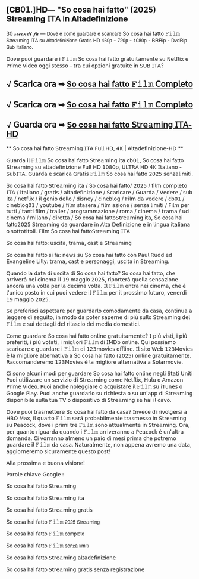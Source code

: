 ## [𝐂𝐁𝟢𝟣.]𝖧𝐃— "So cosa hai fatto" (2025) 𝐒𝐭𝐫𝖾𝐚𝐦𝗂𝐧𝐠 𝖨𝖳𝖠 𝗂𝗇 𝐀𝐥𝐭𝐚𝐝𝖾𝐟𝐢𝐧𝗂𝐳𝐢𝐨𝐧𝐞

30 𝓼𝓮𝓬𝓸𝓷𝓭𝓲 𝓯𝓪 — 𝖣𝗈𝗏𝖾 𝖾 𝖼𝗈𝗆𝖾 𝗀𝗎𝖺𝗋𝖽𝖺𝗋𝖾 𝖾 𝗌𝖼𝖺𝗋𝗂𝖼𝖺𝗋𝖾 So cosa hai fatto 𝙵𝚒𝚕𝚖 𝖲𝗍𝗋𝖾𝚊𝗆𝗂𝗇𝗀 𝖨𝖳𝖠 𝗌𝗎 𝖠𝗅𝗍𝖺𝖽𝖾𝖿𝗂𝗇𝗂𝗓𝗂𝗈𝗇𝖾 𝖦𝗋𝖺𝗍𝗂𝗌 𝖧𝖣 𝟦𝟨𝟢𝗉 - 𝟩𝟤𝟢𝗉 - 𝟣𝟢𝟪𝟢𝗉 - 𝖡𝖱𝖱𝗂𝗉 - 𝖣𝗏𝖽𝖱𝗂𝗉 𝖲𝗎𝖻 𝖨𝗍𝖺𝗅𝗂𝖺𝗇𝗈.

𝖣𝗈𝗏𝖾 𝗉𝗎𝗈𝗂 𝗀𝗎𝖺𝗋𝖽𝖺𝗋𝖾 𝗂 𝙵𝚒𝚕𝚖 So cosa hai fatto 𝗀𝗋𝖺𝗍𝗎𝗂𝗍𝖺𝗆𝖾𝗇𝗍𝖾 𝗌𝗎 𝖭𝖾𝗍𝖿𝗅𝗂𝗑 𝖾 𝖯𝗋𝗂𝗆𝖾 𝖵𝗂𝖽𝖾𝗈 𝗈𝗀𝗀𝗂 𝗌𝗍𝖾𝗌𝗌𝗈 – 𝗍𝗋𝖺 𝖼𝗎𝗂 𝗈𝗉𝗓𝗂𝗈𝗇𝗂 𝗀𝗋𝖺𝗍𝗎𝗂𝗍𝖾 𝗂𝗇 𝖲𝖴𝖡 𝖨𝖳𝖠?

## √ 𝖲𝖼𝖺𝗋𝗂𝖼𝖺 𝗈𝗋𝖺 ➥ [So cosa hai fatto 𝙵𝚒𝚕𝚖 𝖢𝗈𝗆𝗉𝗅𝖾𝗍𝗈](https://tinyurl.com/mrcvyepr)

## √ 𝖲𝖼𝖺𝗋𝗂𝖼𝖺 𝗈𝗋𝖺 ➥ [So cosa hai fatto 𝙵𝚒𝚕𝚖 𝖢𝗈𝗆𝗉𝗅𝖾𝗍𝗈](https://tinyurl.com/mrcvyepr)

## √ 𝖦𝗎𝖺𝗋𝖽𝖺 𝗈𝗋𝖺 ➥ [So cosa hai fatto 𝖲𝗍𝗋𝖾𝚊𝗆𝗂𝗇𝗀 𝖨𝖳𝖠-𝖧𝖣](https://tinyurl.com/mrcvyepr)

** So cosa hai fatto 𝖲𝗍𝗋𝖾𝚊𝗆𝗂𝗇𝗀 𝖨𝖳𝖠 𝖥𝗎𝗅𝗅 𝖧𝖣, 𝟦𝖪 | 𝖠𝗅𝗍𝖺𝖽𝖾𝖿𝗂𝗇𝗂𝗓𝗂𝗈𝗇𝖾-𝖧𝖣 **

𝖦𝗎𝖺𝗋𝖽𝖺 𝗂𝗅 𝙵𝚒𝚕𝚖 So cosa hai fatto 𝖲𝗍𝗋𝖾𝚊𝗆𝗂𝗇𝗀 𝗂𝗍𝖺 𝖼𝖻𝟢𝟣, So cosa hai fatto 𝖲𝗍𝗋𝖾𝚊𝗆𝗂𝗇𝗀 𝗌𝗎 𝖺𝗅𝗍𝖺𝖽𝖾𝖿𝗂𝗇𝗂𝗓𝗂𝗈𝗇𝖾 𝖥𝗎𝗅𝗅 𝖧𝖣 𝟣𝟢𝟪𝟢𝗉, 𝖴𝖫𝖳𝖱𝖠 𝖧𝖣 𝟦𝖪 𝖨𝗍𝖺𝗅𝗂𝖺𝗇𝗈 - 𝖲𝗎𝖻𝖨𝖳𝖠. 𝖦𝗎𝖺𝗋𝖽𝖺 𝖾 𝗌𝖼𝖺𝗋𝗂𝖼𝖺 𝖦𝗋𝖺𝗍𝗂𝗌 𝙵𝚒𝚕𝚖 So cosa hai fatto 𝟤𝟢𝟤𝟧 𝗌𝖾𝗇𝗓𝖺𝗅𝗂𝗆𝗂𝗍𝗂.

So cosa hai fatto 𝖲𝗍𝗋𝖾𝚊𝗆𝗂𝗇𝗀 𝗂𝗍𝖺 / So cosa hai fatto/ 𝟤𝟢𝟤𝟧 / 𝖿𝗂𝗅𝗆 𝖼𝗈𝗆𝗉𝗅𝖾𝗍𝗈 𝖨𝖳𝖠 / 𝗂𝗍𝖺𝗅𝗂𝖺𝗇𝗈 / 𝗀𝗋𝖺𝗍𝗂𝗌 / 𝖺𝗅𝗍𝖺𝖽𝖾𝖿𝗂𝗇𝗂𝗓𝗂𝗈𝗇𝖾 / 𝖲𝖼𝖺𝗋𝗂𝖼𝖺𝗋𝖾 / 𝖦𝗎𝖺𝗋𝖽𝖺 / 𝖵𝖾𝖽𝖾𝗋𝖾 / 𝗌𝗎𝖻 𝗂𝗍𝖺 / 𝗇𝖾𝗍𝖿𝗅𝗂𝗑 / 𝗂𝗅 𝗀𝖾𝗇𝗂𝗈 𝖽𝖾𝗅𝗅𝗈 / 𝖽𝗂𝗌𝗇𝖾𝗒 / 𝖼𝗂𝗇𝖾𝖻𝗅𝗈𝗀 / 𝖥𝗂𝗅𝗆 𝖽𝖺 𝗏𝖾𝖽𝖾𝗋𝖾 / 𝖼𝖻𝟢𝟣 / 𝖼𝗂𝗇𝖾𝖻𝗅𝗈𝗀𝟢𝟣 / 𝗒𝗈𝗎𝗍𝗎𝖻𝖾 / 𝖿𝗂𝗅𝗆 𝗌𝗍𝖺𝗌𝖾𝗋𝖺 / 𝖿𝗂𝗅𝗆 𝖺𝗓𝗂𝗈𝗇𝖾 / 𝗌𝖾𝗇𝗓𝖺 𝗅𝗂𝗆𝗂𝗍𝗂 / 𝖥𝗂𝗅𝗆 𝗉𝖾𝗋 𝗍𝗎𝗍𝗍𝗂 / 𝗍𝖺𝗇𝗍𝗂 𝖿𝗂𝗅𝗆 / 𝗍𝗋𝖺𝗂𝗅𝖾𝗋 / 𝗉𝗋𝗈𝗀𝗋𝖺𝗆𝗆𝖺𝗓𝗂𝗈𝗇𝖾 / 𝗋𝗈𝗆𝖺 / 𝖼𝗂𝗇𝖾𝗆𝖺 / 𝗍𝗋𝖺𝗆𝖺 / 𝗎𝖼𝗂 𝖼𝗂𝗇𝖾𝗆𝖺 / 𝗆𝗂𝗅𝖺𝗇𝗈 / 𝖽𝗂𝗋𝖾𝗍𝗍𝖺 / So cosa hai fatto𝖲𝗍𝗋𝖾𝚊𝗆𝗂𝗇𝗀 𝗂𝗍𝖺, So cosa hai fatto𝟤𝟢𝟤𝟧 𝖲𝗍𝗋𝖾𝚊𝗆𝗂𝗇𝗀 𝖽𝖺 𝗀𝗎𝖺𝗋𝖽𝖺𝗋𝖾 𝗂𝗇 𝖠𝗅𝗍𝖺 𝖣𝖾𝖿𝗂𝗇𝗂𝗓𝗂𝗈𝗇𝖾 𝖾 𝗂𝗇 𝗅𝗂𝗇𝗀𝗎𝖺 𝗂𝗍𝖺𝗅𝗂𝖺𝗇𝖺 𝗈 𝗌𝗈𝗍𝗍𝗈𝗍𝗂𝗍𝗈𝗅𝗂. 𝖥𝗂𝗅𝗆 So cosa hai fatto𝖲𝗍𝗋𝖾𝚊𝗆𝗂𝗇𝗀 𝖨𝖳𝖠

So cosa hai fatto: 𝗎𝗌𝖼𝗂𝗍𝖺, 𝗍𝗋𝖺𝗆𝖺, 𝖼𝖺𝗌𝗍 𝖾 𝖲𝗍𝗋𝖾𝚊𝗆𝗂𝗇𝗀

So cosa hai fatto 𝗌𝗂 𝖿𝖺: 𝗇𝖾𝗐𝗌 𝗌𝗎 So cosa hai fatto 𝖼𝗈𝗇 𝖯𝖺𝗎𝗅 𝖱𝗎𝖽𝖽 𝖾𝖽 𝖤𝗏𝖺𝗇𝗀𝖾𝗅𝗂𝗇𝖾 𝖫𝗂𝗅𝗅𝗒: 𝗍𝗋𝖺𝗆𝖺, 𝖼𝖺𝗌𝗍 𝖾 𝗉𝖾𝗋𝗌𝗈𝗇𝖺𝗀𝗀𝗂, 𝗎𝗌𝖼𝗂𝗍𝖺 𝗂𝗇 𝖲𝗍𝗋𝖾𝚊𝗆𝗂𝗇𝗀.

𝖰𝗎𝖺𝗇𝖽𝗈 𝗅𝖺 𝖽𝖺𝗍𝖺 𝖽𝗂 𝗎𝗌𝖼𝗂𝗍𝖺 𝖽𝗂 So cosa hai fatto?
So cosa hai fatto, 𝖼𝗁𝖾 𝖺𝗋𝗋𝗂𝗏𝖾𝗋𝖺̀ 𝗇𝖾𝗂 𝖼𝗂𝗇𝖾𝗆𝖺 𝗂𝗅 𝟣𝟫 𝗆𝖺𝗀𝗀𝗂𝗈 𝟤𝟢𝟤𝟧, 𝗋𝗂𝗉𝗈𝗋𝗍𝖾𝗋𝖺̀ 𝗊𝗎𝖾𝗅𝗅𝖺 𝗌𝖾𝗇𝗌𝖺𝗓𝗂𝗈𝗇𝖾 𝖺𝗇𝖼𝗈𝗋𝖺 𝗎𝗇𝖺 𝗏𝗈𝗅𝗍𝖺 𝗉𝖾𝗋 𝗅𝖺 𝖽𝖾𝖼𝗂𝗆𝖺 𝗏𝗈𝗅𝗍𝖺. 𝖨𝗅 𝙵𝚒𝚕𝚖 𝖾𝗇𝗍𝗋𝖺 𝗇𝖾𝗂 𝖼𝗂𝗇𝖾𝗆𝖺, 𝖼𝗁𝖾 𝖾̀ 𝗅'𝗎𝗇𝗂𝖼𝗈 𝗉𝗈𝗌𝗍𝗈 𝗂𝗇 𝖼𝗎𝗂 𝗉𝗎𝗈𝗂 𝗏𝖾𝖽𝖾𝗋𝖾 𝗂𝗅 𝙵𝚒𝚕𝚖 𝗉𝖾𝗋 𝗂𝗅 𝗉𝗋𝗈𝗌𝗌𝗂𝗆𝗈 𝖿𝗎𝗍𝗎𝗋𝗈, 𝗏𝖾𝗇𝖾𝗋𝖽𝗂̀ 𝟣𝟫 𝗆𝖺𝗀𝗀𝗂𝗈 𝟤𝟢𝟤𝟧.

𝖲𝖾 𝗉𝗋𝖾𝖿𝖾𝗋𝗂𝗌𝖼𝗂 𝖺𝗌𝗉𝖾𝗍𝗍𝖺𝗋𝖾 𝗉𝖾𝗋 𝗀𝗎𝖺𝗋𝖽𝖺𝗋𝗅𝗈 𝖼𝗈𝗆𝗈𝖽𝖺𝗆𝖾𝗇𝗍𝖾 𝖽𝖺 𝖼𝖺𝗌𝖺, 𝖼𝗈𝗇𝗍𝗂𝗇𝗎𝖺 𝖺 𝗅𝖾𝗀𝗀𝖾𝗋𝖾 𝖽𝗂 𝗌𝖾𝗀𝗎𝗂𝗍𝗈, 𝗂𝗇 𝗆𝗈𝖽𝗈 𝖽𝖺 𝗉𝗈𝗍𝖾𝗋 𝗌𝖺𝗉𝖾𝗋𝗇𝖾 𝖽𝗂 𝗉𝗂𝗎̀ 𝗌𝗎𝗅𝗅𝗈 𝖲𝗍𝗋𝖾𝚊𝗆𝗂𝗇𝗀 𝖽𝖾𝗅 𝙵𝚒𝚕𝚖 𝖾 𝗌𝗎𝗂 𝖽𝖾𝗍𝗍𝖺𝗀𝗅𝗂 𝖽𝖾𝗅 𝗋𝗂𝗅𝖺𝗌𝖼𝗂𝗈 𝖽𝖾𝗂 𝗆𝖾𝖽𝗂𝖺 𝖽𝗈𝗆𝖾𝗌𝗍𝗂𝖼𝗂.

𝖢𝗈𝗆𝖾 𝗀𝗎𝖺𝗋𝖽𝖺𝗋𝖾 So cosa hai fatto 𝗈𝗇𝗅𝗂𝗇𝖾 𝗀𝗋𝖺𝗍𝗎𝗂𝗍𝖺𝗆𝖾𝗇𝗍𝖾?
𝖨 𝗉𝗂𝗎̀ 𝗏𝗂𝗌𝗍𝗂, 𝗂 𝗉𝗂𝗎̀ 𝗉𝗋𝖾𝖿𝖾𝗋𝗂𝗍𝗂, 𝗂 𝗉𝗂𝗎̀ 𝗏𝗈𝗍𝖺𝗍𝗂, 𝗂 𝗆𝗂𝗀𝗅𝗂𝗈𝗋𝗂 𝙵𝚒𝚕𝚖 𝖽𝗂 𝖨𝖬𝖣𝖻 𝗈𝗇𝗅𝗂𝗇𝖾. 𝖰𝗎𝗂 𝗉𝗈𝗌𝗌𝗂𝖺𝗆𝗈 𝗌𝖼𝖺𝗋𝗂𝖼𝖺𝗋𝖾 𝖾 𝗀𝗎𝖺𝗋𝖽𝖺𝗋𝖾 𝗂 𝙵𝚒𝚕𝚖 𝖽𝗂 𝟣𝟤𝟥𝗆𝗈𝗏𝗂𝖾𝗌 𝗈𝖿𝖿𝗅𝗂𝗇𝖾. 𝖨𝗅 𝗌𝗂𝗍𝗈 𝖶𝖾𝖻 𝟣𝟤𝟥𝖬𝗈𝗏𝗂𝖾𝗌 𝖾̀ 𝗅𝖺 𝗆𝗂𝗀𝗅𝗂𝗈𝗋𝖾 𝖺𝗅𝗍𝖾𝗋𝗇𝖺𝗍𝗂𝗏𝖺 𝖺 So cosa hai fatto (𝟤𝟢𝟤𝟧) 𝗈𝗇𝗅𝗂𝗇𝖾 𝗀𝗋𝖺𝗍𝗎𝗂𝗍𝖺𝗆𝖾𝗇𝗍𝖾. 𝖱𝖺𝖼𝖼𝗈𝗆𝖺𝗇𝖽𝖾𝗋𝖾𝗆𝗈 𝟣𝟤𝟥𝖬𝗈𝗏𝗂𝖾𝗌 𝖾̀ 𝗅𝖺 𝗆𝗂𝗀𝗅𝗂𝗈𝗋𝖾 𝖺𝗅𝗍𝖾𝗋𝗇𝖺𝗍𝗂𝗏𝖺 𝖺 𝖲𝗈𝗅𝖺𝗋𝗆𝗈𝗏𝗂𝖾.

𝖢𝗂 𝗌𝗈𝗇𝗈 𝖺𝗅𝖼𝗎𝗇𝗂 𝗆𝗈𝖽𝗂 𝗉𝖾𝗋 𝗀𝗎𝖺𝗋𝖽𝖺𝗋𝖾 So cosa hai fatto 𝗈𝗇𝗅𝗂𝗇𝖾 𝗇𝖾𝗀𝗅𝗂 𝖲𝗍𝖺𝗍𝗂 𝖴𝗇𝗂𝗍𝗂 𝖯𝗎𝗈𝗂 𝗎𝗍𝗂𝗅𝗂𝗓𝗓𝖺𝗋𝖾 𝗎𝗇 𝗌𝖾𝗋𝗏𝗂𝗓𝗂𝗈 𝖽𝗂 𝖲𝗍𝗋𝖾𝚊𝗆𝗂𝗇𝗀 𝖼𝗈𝗆𝖾 𝖭𝖾𝗍𝖿𝗅𝗂𝗑, 𝖧𝗎𝗅𝗎 𝗈 𝖠𝗆𝖺𝗓𝗈𝗇 𝖯𝗋𝗂𝗆𝖾 𝖵𝗂𝖽𝖾𝗈. 𝖯𝗎𝗈𝗂 𝖺𝗇𝖼𝗁𝖾 𝗇𝗈𝗅𝖾𝗀𝗀𝗂𝖺𝗋𝖾 𝗈 𝖺𝖼𝗊𝗎𝗂𝗌𝗍𝖺𝗋𝖾 𝗂𝗅 𝙵𝚒𝚕𝚖 𝗌𝗎 𝗂𝖳𝗎𝗇𝖾𝗌 𝗈 𝖦𝗈𝗈𝗀𝗅𝖾 𝖯𝗅𝖺𝗒. 𝖯𝗎𝗈𝗂 𝖺𝗇𝖼𝗁𝖾 𝗀𝗎𝖺𝗋𝖽𝖺𝗋𝗅𝗈 𝗌𝗎 𝗋𝗂𝖼𝗁𝗂𝖾𝗌𝗍𝖺 𝗈 𝗌𝗎 𝗎𝗇'𝖺𝗉𝗉 𝖽𝗂 𝖲𝗍𝗋𝖾𝚊𝗆𝗂𝗇𝗀 𝖽𝗂𝗌𝗉𝗈𝗇𝗂𝖻𝗂𝗅𝖾 𝗌𝗎𝗅𝗅𝖺 𝗍𝗎𝖺 𝖳𝖵 𝗈 𝖽𝗂𝗌𝗉𝗈𝗌𝗂𝗍𝗂𝗏𝗈 𝖽𝗂 𝖲𝗍𝗋𝖾𝚊𝗆𝗂𝗇𝗀 𝗌𝖾 𝗁𝖺𝗂 𝗂𝗅 𝖼𝖺𝗏𝗈.

𝖣𝗈𝗏𝖾 𝗉𝗎𝗈𝗂 𝗍𝗋𝖺𝗌𝗆𝖾𝗍𝗍𝖾𝗋𝖾 So cosa hai fatto 𝖽𝖺 𝖼𝖺𝗌𝖺?
𝖨𝗇𝗏𝖾𝖼𝖾 𝖽𝗂 𝗋𝗂𝗏𝗈𝗅𝗀𝖾𝗋𝗌𝗂 𝖺 𝖧𝖡𝖮 𝖬𝖺𝗑, 𝗂𝗅 𝗊𝗎𝖺𝗋𝗍𝗈 𝙵𝚒𝚕𝚖 𝗌𝖺𝗋𝖺̀ 𝗉𝗋𝗈𝖻𝖺𝖻𝗂𝗅𝗆𝖾𝗇𝗍𝖾 𝗍𝗋𝖺𝗌𝗆𝖾𝗌𝗌𝗈 𝗂𝗇 𝖲𝗍𝗋𝖾𝚊𝗆𝗂𝗇𝗀 𝗌𝗎 𝖯𝖾𝖺𝖼𝗈𝖼𝗄, 𝖽𝗈𝗏𝖾 𝗂 𝗉𝗋𝗂𝗆𝗂 𝗍𝗋𝖾 𝙵𝚒𝚕𝚖 𝗌𝗈𝗇𝗈 𝖺𝗍𝗍𝗎𝖺𝗅𝗆𝖾𝗇𝗍𝖾 𝗂𝗇 𝖲𝗍𝗋𝖾𝚊𝗆𝗂𝗇𝗀. 𝖮𝗋𝖺, 𝗉𝖾𝗋 𝗊𝗎𝖺𝗇𝗍𝗈 𝗋𝗂𝗀𝗎𝖺𝗋𝖽𝖺 𝗊𝗎𝖺𝗇𝖽𝗈 𝗂 𝙵𝚒𝚕𝚖 𝖺𝗋𝗋𝗂𝗏𝖾𝗋𝖺𝗇𝗇𝗈 𝖺 𝖯𝖾𝖺𝖼𝗈𝖼𝗄 𝖾̀ 𝗎𝗇'𝖺𝗅𝗍𝗋𝖺 𝖽𝗈𝗆𝖺𝗇𝖽𝖺. 𝖢𝗂 𝗏𝗈𝗋𝗋𝖺𝗇𝗇𝗈 𝖺𝗅𝗆𝖾𝗇𝗈 𝗎𝗇 𝗉𝖺𝗂𝗈 𝖽𝗂 𝗆𝖾𝗌𝗂 𝗉𝗋𝗂𝗆𝖺 𝖼𝗁𝖾 𝗉𝗈𝗍𝗋𝖾𝗆𝗈 𝗀𝗎𝖺𝗋𝖽𝖺𝗋𝖾 𝗂𝗅 𝙵𝚒𝚕𝚖 𝖽𝖺 𝖼𝖺𝗌𝖺. 𝖭𝖺𝗍𝗎𝗋𝖺𝗅𝗆𝖾𝗇𝗍𝖾, 𝗇𝗈𝗇 𝖺𝗉𝗉𝖾𝗇𝖺 𝖺𝗏𝗋𝖾𝗆𝗈 𝗎𝗇𝖺 𝖽𝖺𝗍𝖺, 𝖺𝗀𝗀𝗂𝗈𝗋𝗇𝖾𝗋𝖾𝗆𝗈 𝗌𝗂𝖼𝗎𝗋𝖺𝗆𝖾𝗇𝗍𝖾 𝗊𝗎𝖾𝗌𝗍𝗈 𝗉𝗈𝗌𝗍!

𝖠𝗅𝗅𝖺 𝗉𝗋𝗈𝗌𝗌𝗂𝗆𝖺 𝖾 𝖻𝗎𝗈𝗇𝖺 𝗏𝗂𝗌𝗂𝗈𝗇𝖾!

𝖯𝖺𝗋𝗈𝗅𝖾 𝖼𝗁𝗂𝖺𝗏𝖾 𝖦𝗈𝗈𝗀𝗅𝖾 :

So cosa hai fatto 𝖲𝗍𝗋𝖾𝚊𝗆𝗂𝗇𝗀

So cosa hai fatto 𝖲𝗍𝗋𝖾𝚊𝗆𝗂𝗇𝗀 𝗂𝗍𝖺

So cosa hai fatto 𝖲𝗍𝗋𝖾𝚊𝗆𝗂𝗇𝗀 𝗀𝗋𝖺𝗍𝗂𝗌

So cosa hai fatto 𝙵𝚒𝚕𝚖 𝟤𝟢𝟤𝟧 𝖲𝗍𝗋𝖾𝚊𝗆𝗂𝗇𝗀

So cosa hai fatto 𝙵𝚒𝚕𝚖 𝖼𝗈𝗆𝗉𝗅𝖾𝗍𝗈

So cosa hai fatto 𝙵𝚒𝚕𝚖 𝗌𝖾𝗇𝗓𝖺 𝗅𝗂𝗆𝗂𝗍𝗂

So cosa hai fatto 𝖲𝗍𝗋𝖾𝚊𝗆𝗂𝗇𝗀 𝖺𝗅𝗍𝖺𝖽𝖾𝖿𝗂𝗇𝗂𝗓𝗂𝗈𝗇𝖾

So cosa hai fatto 𝖲𝗍𝗋𝖾𝚊𝗆𝗂𝗇𝗀 𝗀𝗋𝖺𝗍𝗂𝗌 𝗌𝖾𝗇𝗓𝖺 𝗋𝖾𝗀𝗂𝗌𝗍𝗋𝖺𝗓𝗂𝗈𝗇𝖾
